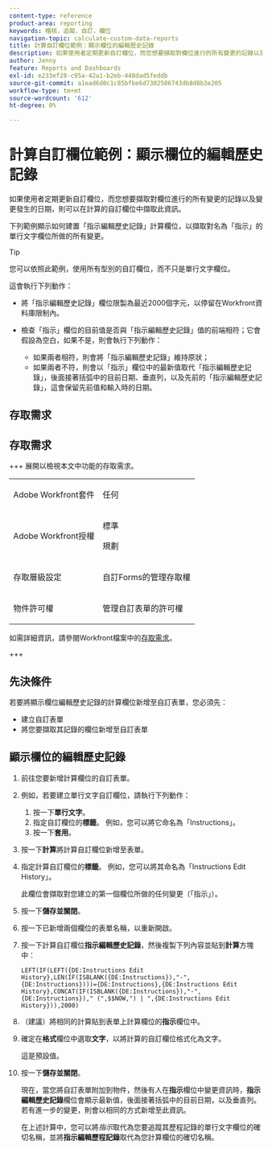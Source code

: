 ```yaml
---
content-type: reference
product-area: reporting
keywords: 稽核，追蹤，自訂，欄位
navigation-topic: calculate-custom-data-reports
title: 計算自訂欄位範例：顯示欄位的編輯歷史記錄
description: 如果使用者定期更新自訂欄位，而您想要擷取對欄位進行的所有變更的記錄以及變更發生的日期，則可以在計算的自訂欄位中擷取此資訊。
author: Jenny
feature: Reports and Dashboards
exl-id: e233ef28-c95a-42a1-b2eb-448dad5feddb
source-git-commit: a1ead6d0c1c85bfbe6d7302506743db8d8b3e205
workflow-type: tm+mt
source-wordcount: '612'
ht-degree: 0%

---
```


# 計算自訂欄位範例：顯示欄位的編輯歷史記錄

如果使用者定期更新自訂欄位，而您想要擷取對欄位進行的所有變更的記錄以及變更發生的日期，則可以在計算的自訂欄位中擷取此資訊。

下列範例顯示如何建置「指示編輯歷史記錄」計算欄位，以擷取對名為「指示」的單行文字欄位所做的所有變更。

>[!TIP]
>
>您可以依照此範例，使用所有型別的自訂欄位，而不只是單行文字欄位。

這會執行下列動作：

* 將「指示編輯歷史記錄」欄位限製為最近2000個字元，以停留在Workfront資料庫限制內。
* 檢查「指示」欄位的目前值是否與「指示編輯歷史記錄」值的前端相符；它會假設為空白，如果不是，則會執行下列動作：

   * 如果兩者相符，則會將「指示編輯歷史記錄」維持原狀；
   * 如果兩者不符，則會以「指示」欄位中的最新值取代「指示編輯歷史記錄」，後面接著括弧中的目前日期、垂直列，以及先前的「指示編輯歷史記錄」，這會保留先前值和輸入時的日期。

## 存取需求

## 存取需求

+++ 展開以檢視本文中功能的存取需求。

<table style="table-layout:auto"> 
 <col> 
 <col> 
 <tbody> 
  <tr> 
   <td> <p>Adobe Workfront套件</p> </td> 
   <td><p>任何</p></td> 
  </tr> 
  <tr> 
   <td> <p>Adobe Workfront授權</p> </td> 
   <td>
      <p>標準</p>
      <p>規劃</p></td>
  </tr> 
  <tr> 
   <td><p>存取層級設定</p></td> 
   <td> <p>自訂Forms的管理存取權</p> </td> 
  </tr> 
  <tr> 
   <td> <p>物件許可權</p> </td> 
   <td> <p>管理自訂表單的許可權</p></td> 
  </tr> 
 </tbody> 
</table>

如需詳細資訊，請參閱Workfront檔案中的[存取需求](/help/quicksilver/administration-and-setup/add-users/access-levels-and-object-permissions/access-level-requirements-in-documentation.md)。

+++

## 先決條件

若要將顯示欄位編輯歷史記錄的計算欄位新增至自訂表單，您必須先：

* 建立自訂表單
* 將您要擷取其記錄的欄位新增至自訂表單

## 顯示欄位的編輯歷史記錄

1. 前往您要新增計算欄位的自訂表單。

1. 例如，若要建立單行文字自訂欄位，請執行下列動作：

   1. 按一下&#x200B;**單行文字**。
   1. 指定自訂欄位的&#x200B;**標籤**。 例如，您可以將它命名為「Instructions」。
   1. 按一下&#x200B;**套用**。

1. 按一下&#x200B;**計算**&#x200B;將計算自訂欄位新增至表單。
1. 指定計算自訂欄位的&#x200B;**標籤**。 例如，您可以將其命名為「Instructions Edit History」。

   此欄位會擷取對您建立的第一個欄位所做的任何變更（「指示」）。

1. 按一下&#x200B;**儲存並關閉**。
1. 按一下已新增兩個欄位的表單名稱，以重新開啟。
1. 按一下計算自訂欄位&#x200B;**指示編輯歷史記錄**，然後複製下列內容並貼到&#x200B;**計算**&#x200B;方塊中：

   ```
   LEFT(IF(LEFT({DE:Instructions Edit History},LEN(IF(ISBLANK({DE:Instructions}),"-",{DE:Instructions})))={DE:Instructions},{DE:Instructions Edit History},CONCAT(IF(ISBLANK({DE:Instructions}),"-",{DE:Instructions})," (",$$NOW,") | ",{DE:Instructions Edit History})),2000)
   ```

1. （建議）將相同的計算貼到表單上計算欄位的&#x200B;**指示**&#x200B;欄位中。
1. 確定在&#x200B;**格式**&#x200B;欄位中選取&#x200B;**文字**，以將計算的自訂欄位格式化為文字。

   這是預設值。

1. 按一下&#x200B;**儲存並關閉**。

   現在，當您將自訂表單附加到物件，然後有人在&#x200B;**指示**&#x200B;欄位中變更資訊時，**指示編輯歷史記錄**&#x200B;欄位會顯示最新值，後面接著括弧中的目前日期，以及垂直列。 若有進一步的變更，則會以相同的方式新增至此資訊。

   在上述計算中，您可以將&#x200B;*指示*&#x200B;取代為您要追蹤其歷程記錄的單行文字欄位的確切名稱，並將&#x200B;**指示編輯歷程記錄**&#x200B;取代為您計算欄位的確切名稱。
